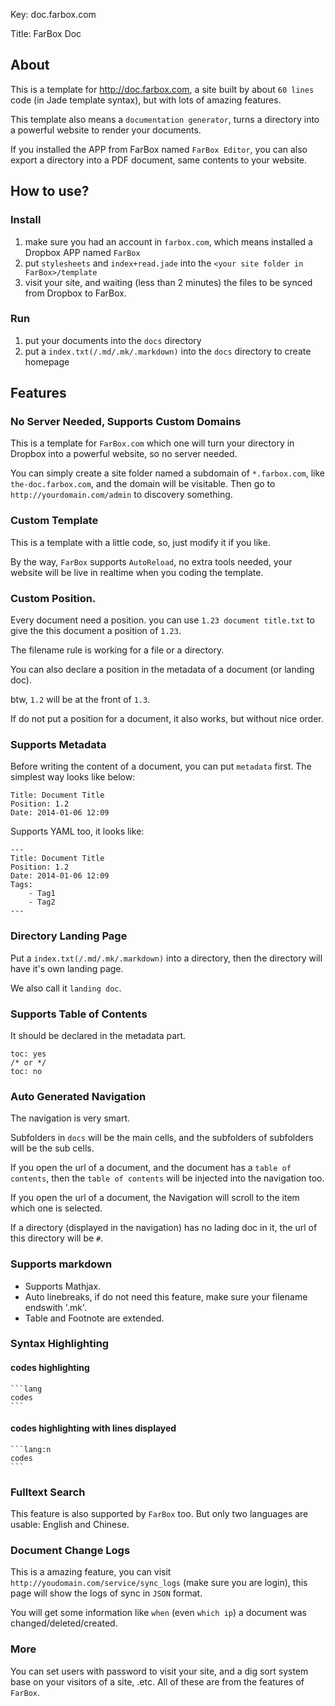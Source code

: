 Key: doc.farbox.com

Title: FarBox Doc


## About

This is a template for <http://doc.farbox.com>, a site built by about `60 lines` code (in Jade template syntax), but with lots of amazing features.

This template also means a `documentation generator`, turns a directory into a powerful website to render your documents.

If you installed the APP from FarBox named `FarBox Editor`, you can also export a directory into a PDF document, same contents to your website.


## How to use?

### Install

1. make sure you had an account in `farbox.com`, which means installed a Dropbox APP named `FarBox`
2. put `stylesheets` and `index+read.jade` into the `<your site folder in FarBox>/template`
3. visit your site, and waiting (less than 2 minutes) the files to be synced from Dropbox to FarBox.

### Run

1. put your documents into the `docs` directory
2. put a `index.txt(/.md/.mk/.markdown)` into the `docs` directory to create homepage


## Features

### No Server Needed, Supports Custom Domains

This is a template for `FarBox.com` which one will turn your directory in Dropbox into a powerful website, so no server needed.

You can simply create a site folder named a subdomain of `*.farbox.com`, like `the-doc.farbox.com`, and the domain will be visitable. Then go to `http://yourdomain.com/admin` to discovery something.

### Custom Template

This is a template with a little code, so, just modify it if you like.

By the way, `FarBox` supports `AutoReload`, no extra tools needed, your website will be live in realtime when you coding the template.


### Custom Position.

Every document need a position. you can use `1.23 document title.txt` to give the this document a position of `1.23`.

The filename rule is working for a file or a directory.

You can also declare a position in the metadata of a document (or landing doc).

btw, `1.2` will be at the front of `1.3`.

If do not put a position for a document, it also works, but without nice order.


### Supports Metadata

Before writing the content of a document, you can put `metadata` first. The simplest way looks like below:

```
Title: Document Title
Position: 1.2
Date: 2014-01-06 12:09
```

Supports YAML too, it looks like:

```
---
Title: Document Title
Position: 1.2
Date: 2014-01-06 12:09
Tags:
    - Tag1
    - Tag2
---
```



### Directory Landing Page

Put a `index.txt(/.md/.mk/.markdown)` into a directory, then the directory will have it's own landing page.

We also call it `landing doc`.


### Supports Table of Contents

It should be declared in the metadata part.

```
toc: yes
/* or */
toc: no
```


### Auto Generated Navigation

The navigation is very smart.

Subfolders in `docs` will be the main cells, and the subfolders of subfolders will be the sub cells.

If you open the url of a document, and the document has a `table of contents`, then the `table of contents` will be injected into the navigation too.

If you open the url of a document, the Navigation will scroll to the item which one is selected.

If a directory (displayed in the navigation) has no lading doc in it, the url of this directory will be `#`.


### Supports markdown

- Supports Mathjax.
- Auto linebreaks, if do not need this feature, make sure your filename endswith '.mk'.
- Table and Footnote are extended.


### Syntax Highlighting

#### codes highlighting

    ```lang
    codes
    ```

#### codes highlighting with lines displayed

    ```lang:n
    codes
    ```


### Fulltext Search

This feature is also supported by `FarBox` too. But only two languages are usable: English and Chinese.

### Document Change Logs

This is a amazing feature, you can visit `http://youdomain.com/service/sync_logs` (make sure you are login), this page will show the logs of sync in `JSON` format.

You will get some information like `when` (even `which ip`) a document was changed/deleted/created.


### More

You can set users with password to visit your site, and a dig sort system base on your visitors of a site, .etc. All of these are from the features of `FarBox`.
